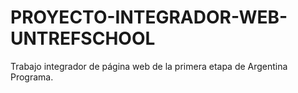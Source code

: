 # PROYECTO-INTEGRADOR-WEB-UNTREFSCHOOL
Trabajo integrador de página web de la primera etapa de Argentina Programa.
